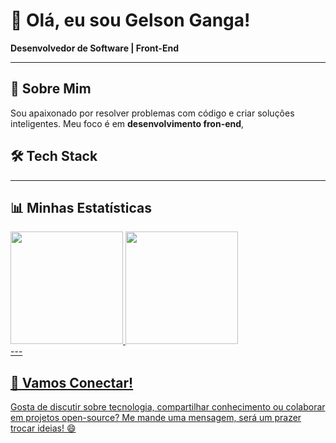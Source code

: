 # 👋 Olá, eu sou Gelson Ganga!

**Desenvolvedor de Software | Front-End**



---

## 🌟 Sobre Mim

Sou apaixonado por resolver problemas com código e criar soluções inteligentes. Meu foco é em **desenvolvimento fron-end**, 
## 🛠️ Tech Stack



---

## 📊 Minhas Estatísticas 
<div>
  <a href="https://github.com/gelsonganga1">
  <img loading="lazy" height="180em" src="https://github-readme-stats.vercel.app/api/top-langs/?username=gelsonganga1&layout=compact&langs_count=7&theme=dracula"/>
  <img loading="lazy" height="180em" src="https://github-readme-stats.vercel.app/api?username=gelsonganga1&show_icons=true&theme=dracula&include_all_commits=true&count_private=true"/>
</div>
---

## 🤝 Vamos Conectar!

Gosta de discutir sobre tecnologia, compartilhar conhecimento ou colaborar em projetos open-source? Me mande uma mensagem, será um prazer trocar ideias! 😄
